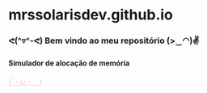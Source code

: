 # mrssolarisdev.github.io
### ᕙ(^▿^-ᕙ) Bem vindo ao meu repositório (>‿◠)✌

#### Simulador de alocação de memória 
*<a href="https://mrssolarisdev.github.io/facul/SO/memaloc_sim.html" style="color:pink;" >(´・ω・｀)</a>*
